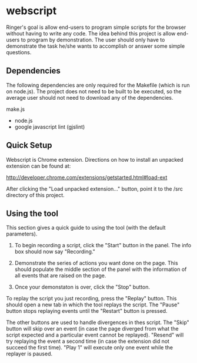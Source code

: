 webscript
=========

Ringer's goal is allow end-users to program simple
scripts for the browser without having to write any code. The idea behind this
project is allow end-users to program by demonstration. The user should only
have to demonstrate the task he/she wants to accomplish or answer some simple
questions.

Dependencies
-------------------

The following dependencies are only required for the Makefile (which is run on
node.js). The project does not need to be built to be executed, so the
average user should not need to download any of the dependencies.

make.js
 * node.js
 * google javascript lint (gjslint)

Quick Setup
-------------------

Webscript is Chrome extension. Directions on how to install an unpacked
extension can be found at:

http://developer.chrome.com/extensions/getstarted.html#load-ext

After clicking the "Load unpacked extension..." button, point it to the /src
directory of this project.

Using the tool
-------------------

This section gives a quick guide to using the tool (with the default
parameters).

1) To begin recording a script, click the "Start" button in the panel. The
info box should now say "Recording."

2) Demonstrate the series of actions you want done on the page. This should
populate the middle section of the panel with the information of all events
that are raised on the page.

3) Once your demonstaton is over, click the "Stop" button.

To replay the script you just recording, press the "Replay" button. This should
open a new tab in which the tool replays the script. The "Pause" button stops
replaying events until the "Restart" button is pressed.

The other buttons are used to handle divergences in thes script. The "Skip"
button will skip over an event (in case the page diverged from what the script
expected and a particular event cannot be replayed). "Resend" will try 
replaying the event a second time (in case the extension did not succeed the
first time). "Play 1" will execute only one event while the replayer is
paused.
